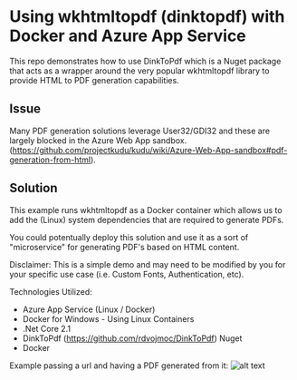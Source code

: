 # Using wkhtmltopdf (dinktopdf) with Docker and Azure App Service

This repo demonstrates how to use DinkToPdf which is a Nuget package that acts as a wrapper around the very popular wkhtmltopdf library to provide HTML to PDF generation capabilities. 

## Issue

Many PDF generation solutions leverage User32/GDI32 and these are largely blocked in the Azure Web App sandbox. (https://github.com/projectkudu/kudu/wiki/Azure-Web-App-sandbox#pdf-generation-from-html). 

## Solution

This example runs wkhtmltopdf as a Docker container which allows us to add the (Linux) system dependencies that are required to generate PDFs.

You could potentually deploy this solution and use it as a sort of "microservice" for generating PDF's based on HTML content.

Disclaimer:  This is a simple demo and may need to be modified by you for your specific use case (i.e. Custom Fonts, Authentication, etc).

Technologies Utilized:
* Azure App Service (Linux / Docker)
* Docker for Windows - Using Linux Containers
* .Net Core 2.1
* DinkToPdf (https://github.com/rdvojmoc/DinkToPdf) Nuget
* Docker

Example passing a url and having a PDF generated from it:
![alt text](https://github.com/adamhockemeyer/wkhtmltopdf-docker-azure-app-service/blob/master/HtmlToPDF/example.png "Example PDF")

